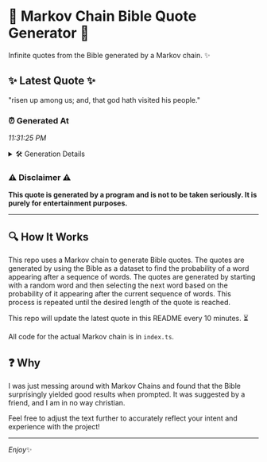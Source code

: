 # 📖 Markov Chain Bible Quote Generator 📖

Infinite quotes from the Bible generated by a Markov chain. ✨

## ✨ Latest Quote ✨
"risen up among us; and, that god hath visited his people."

### ⏰ Generated At
*11:31:25 PM*

<details>
    <summary>🛠️ Generation Details</summary>
    <p>
        <strong>🌱 Seed:</strong> risen<br>
        <strong>🔄 Iterations:</strong> 10<br>
        <strong>📜 Context History:</strong><br>[ risen ]: up<br>[ risen, up ]: among<br>[ risen, up, among ]: us;<br>[ risen, up, among, us; ]: and,<br>[ risen, up, among, us;, and, ]: that<br>[ risen, up, among, us;, and,, that ]: god<br>[ up, among, us;, and,, that, god ]: hath<br>[ among, us;, and,, that, god, hath ]: visited<br>[ us;, and,, that, god, hath, visited ]: his<br>[ and,, that, god, hath, visited, his ]: people.<br>
    </p>
</details>

### ⚠️ Disclaimer ⚠️
**This quote is generated by a program and is not to be taken seriously. It is purely for entertainment purposes.**

---

## 🔍 How It Works

This repo uses a Markov chain to generate Bible quotes. The quotes are generated by using the Bible as a dataset to find the probability of a word appearing after a sequence of words. The quotes are generated by starting with a random word and then selecting the next word based on the probability of it appearing after the current sequence of words. This process is repeated until the desired length of the quote is reached.

This repo will update the latest quote in this README every 10 minutes. ⏳

All code for the actual Markov chain is in `index.ts`.

## ❓ Why

I was just messing around with Markov Chains and found that the Bible surprisingly yielded good results when prompted. 
It was suggested by a friend, and I am in no way christian.

Feel free to adjust the text further to accurately reflect your intent and experience with the project!

---

*Enjoy*✨
